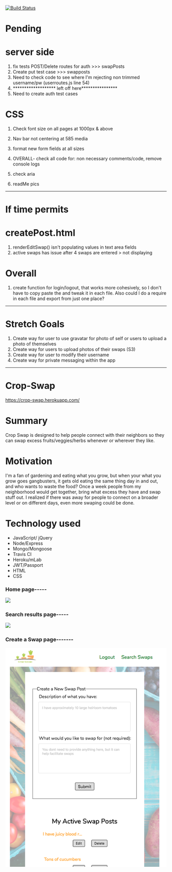 [![Build Status](https://travis-ci.org/oneEyedBunny/Crop-Swap.svg?branch=master)](https://travis-ci.org/oneEyedBunny/Crop-Swap)

# Pending

# server side
1. fix tests POST/Delete routes for auth >>> swapPosts
1. Create put test case >>> swapposts
1. Need to check code to see where I'm rejecting non trimmed username/pw (userroutes.js line 54)
1. ******************* left off here****************
1. Need to create auth test cases

# CSS
1. Check font size on all pages at 1000px & above
1. Nav bar not centering at 585 media
1. format new form fields at all sizes

1. OVERALL- check all code for: non necessary comments/code, remove console logs
1. check aria
1. readMe pics

---------------------------------
# If time permits

# createPost.html
1. renderEditSwap() isn't populating values in text area fields
1. active swaps has issue after 4 swaps are entered > not displaying

# Overall
1. create function for login/logout, that works more cohesively, so I don't have to copy paste the and tweak it in each file. Also could I do a require in each file and export from just one place?
-----------------------------------------------------------------

# Stretch Goals
1. Create way for user to use gravatar for photo of self or users to upload a
    photo of themselves
1. Create way for users to upload photos of their swaps (S3)
1. Create way for user to modify their username
1. Create way for private messaging within the app





-------------------------------
# Crop-Swap
https://crop-swap.herokuapp.com/

# Summary
Crop Swap is designed to help people connect with their neighbors so they can swap excess fruits/veggies/herbs whenever or wherever they like.

# Motivation
I'm a fan of gardening and eating what you grow, but when your what you grow goes gangbusters, it gets old
eating the same thing day in and out, and who wants to waste the food? Once a week people from my neighborhood would get together, bring what excess they have and swap stuff out. I realized if there was away for people to connect on a broader level or on different days, even more swaping could be done.

# Technology used
* JavaScript/ jQuery
* Node/Express
* Mongo/Mongoose
* Travis CI
* Heroku/mLab
* JWT/Passport
* HTML
* CSS

### Home page-----
![](README-images/home-page.png)

### Search results page-----
![](README-images/search-results.png)

### Create a Swap page-------
![](README-images/create-post.png)
